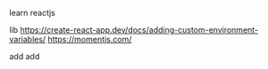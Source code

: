 learn reactjs

lib
https://create-react-app.dev/docs/adding-custom-environment-variables/
https://momentjs.com/

add add